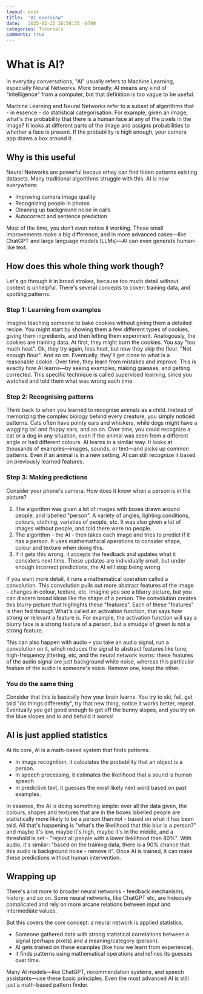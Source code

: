 ```yaml
---
layout: post
title:  "AI overview"
date:   2025-02-15 10:58:35 -0700
categories: Tutorials
comments: true
---
```


# What is AI?
In everyday conversations, "AI" usually refers to Machine Learning, especially Neural Networks. More broadly, AI means any kind of "intelligence" from a computer, but that definition is too vague to be useful.

Machine Learning and Neural Networks refer to a subset of algorithms that - in essence - do statistical categorisation. For example, given an image, what's the probability that there is a human face at any of the pixels in the image? It looks at different parts of the image and assigns probabilities to whether a face is present. If the probability is high enough, your camera app draws a box around it.

## Why is this useful
Neural Networks are powerful becaus ethey can find hiden patterns existing datasets. Many traditional algorithms struggle with this. AI is now everywhere:

- Improving camera image quality
- Recognizing people in photos
- Cleaning up background noise in calls
- Autocorrect and sentence prediction

Most of the time, you don’t even notice it working. These small improvements make a big difference, and in more advanced cases—like ChatGPT and large language models (LLMs)—AI can even generate human-like text.

## How does this whole thing work though?
Let's go through it in broad strokes, because too much detail without context is unhelpful. 
There's several concepts to cover: training data, and spotting patterns.

### Step 1: Learning from examples

Imagine teaching someone to bake cookies without giving them a detailed recipe. You might start by showing them a few different types of cookies, giving them ingredients, and then letting them experiment. Analogously, the cookies are training data. At first, they might burn the cookies. You say "too much heat". Ok, they try again, less heat, but now they skip the flour. "Not enough flour". And so on. Eventually, they'll get close to what is a reasonable cookie. Over time, they learn from mistakes and improve. This is exactly how AI learns—by seeing examples, making guesses, and getting corrected. This specific technique is called supervised learning, since you watched and told them what was wrong each time. 

### Step 2: Recognising patterns
Think back to when you learned to recognise animals as a child. Instead of memorizing the complex biology behind every creature, you simply noticed patterns. Cats often have pointy ears and whiskers, while dogs might have a wagging tail and floppy ears, and so on. Over time, you could recognize a cat or a dog in any situation, even if the animal was seen from a different angle or had different colours. 
AI learns in a similar way. It looks at thousands of examples—images, sounds, or text—and picks up common patterns. Even if an animal is in a new setting, AI can still recognize it based on previously learned features. 

### Step 3: Making predictions
Consider your phone's camera. How does it know when a person is in the picture?
1. The algorithm was given a lot of images with boxes drawn around people, and labelled "person". A variety of angles, lighting conditions, colours, clothing, varieties of people, etc. It was also given a lot of images without people, and told there were no people. 
2. The algorithm - the AI - then takes each image and tries to predict if it has a person. It uses mathemathical operations to consider shape, colour and texture when doing this. 
3. If it gets this wrong, it accepts the feedback and updates what it considers next time. These updates are individually small, but under enough incorrect predictions, the AI will stop being wrong.

If you want more detail, it runs a mathematical operation called a convolution. This convolution pulls out more abstract features of the image – changes in colour, texture, etc. Imagine you see a blurry picture, but you can discern broad ideas like the shape of a person. The convolution creates this blurry picture that highlights these "features". Each of these "features" is then fed through What's called an activation function, that says how strong or relevant a feature is. For example, the activation function will say a blurry face is a strong feature of a person, but a smudge of green is not a strong feature. 

This can also happen with audio – you take an audio signal, run a convolution on it, which reduces the signal to abstract features like tone, high-frequency jittering, etc, and the neural network learns: these features of the audio signal are just background white noise, whereas this particular feature of the audio is someone's voice. Remove one, keep the other. 

### You do the same thing
Consider that this is basically how your brain learns. You try to ski, fail, get told "do things differently", try that new thing, notice it works better, repeat. Eventually you get good enough to get off the bunny slopes, and you try on the blue slopes and lo and behold it works!


## AI is just applied statistics
At its core, AI is a math-based system that finds patterns.
- In image recognition, it calculates the probability that an object is a person.
- In speech processing, it estimates the likelihood that a sound is human speech.
- In predictive text, it guesses the most likely next word based on past examples.

In essence, the AI is doing something simple: over all the data given, the colours, shapes and textures that are in the boxes labelled people are statistically more likely to be a person than not - based on what it has been told. All that's happening is "what's the likelihood that this blur is a person?" and maybe it's low, maybe it's high, maybe it's in the middle, and a threshold is set - "reject all people with a lower lieklihood than 80%". 
With audio, it's similar: "based on the training data, there is a 90% chance that this audio is background noise - remove it". 
Once AI is trained, it can make these predictions without human intervention.

## Wrapping up
There's a lot more to broader neural networks - feedback mechanisms, history, and so on. Some neural networks, like ChatGPT etc, are hideously complicated and rely on more arcane relations between input and intermediate values. 

But this covers the core concept: a neural network is applied statistics.
- Someone gathered data with strong statistical correlations between a signal (perhaps pixels) and a meaning/category (person).
- AI gets trained on these examples (like how we learn from experience).
- It finds patterns using mathematical operations and refines its guesses over time.

Many AI models—like ChatGPT, recommendation systems, and speech assistants—use these basic principles. Even the most advanced AI is still just a math-based pattern finder.
